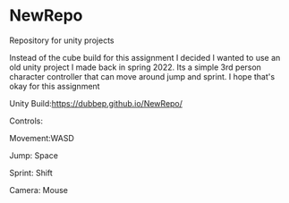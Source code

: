 # NewRepo
 Repository for unity projects

Instead of the cube build for this assignment I decided I wanted to use an old unity project I made back in spring 2022. Its a simple 3rd person character controller that can move around jump and sprint. I hope that's okay for this assignment

Unity Build:https://dubbep.github.io/NewRepo/

Controls:

Movement:WASD

Jump: Space

Sprint: Shift

Camera: Mouse
